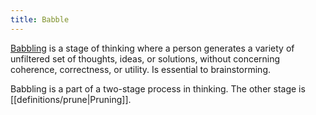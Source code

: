 ```yaml
---
title: Babble
---
```

[Babbling](https://www.lesswrong.com/posts/i42Dfoh4HtsCAfXxL/babble) is a stage of thinking where a person generates a variety of unfiltered set of thoughts, ideas, or solutions, without concerning coherence, correctness, or utility. Is essential to brainstorming.

Babbling is a part of a two-stage process in thinking. The other stage is [[definitions/prune|Pruning]].